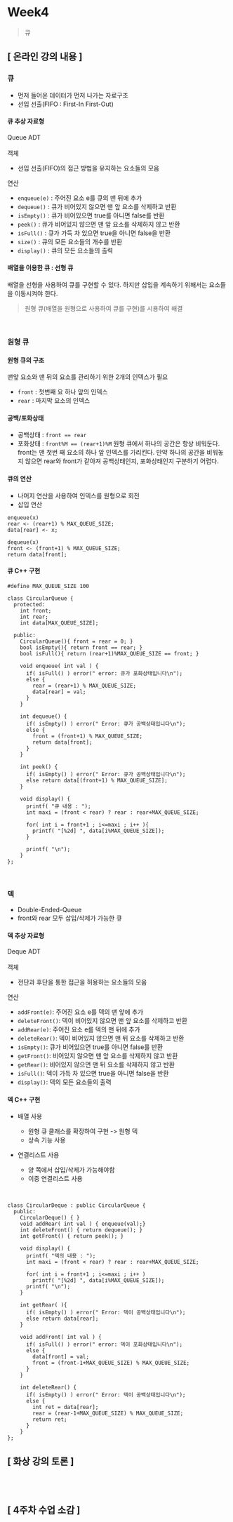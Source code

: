 # Week4
> 큐

## [ 온라인 강의 내용 ]
### 큐
+ 먼저 들어온 데이터가 먼저 나가는 자료구조
+ 선입 선출(FIFO : First-In First-Out)

#### 큐 추상 자료형
Queue ADT<br/><br/>
객체
+ 선입 선출(FIFO)의 접근 방법을 유지하는 요소들의 모음

연산
+ `enqueue(e)` : 주어진 요소 e를 큐의 맨 뒤에 추가
+ `dequeue()` : 큐가 비어있지 않으면 맨 앞 요소를 삭제하고 반환
+ `isEmpty()` : 큐가 비어있으면 true를 아니면 false를 반환
+ `peek()` : 큐가 비어있지 않으면 맨 앞 요소를 삭제하지 않고 반환
+ `isFull()` : 큐가 가득 차 있으면 true을 아니면 false을 반환
+ `size()` : 큐의 모든 요소들의 개수를 반환
+ `display()` : 큐의 모든 요소들의 출력

#### 배열을 이용한 큐 : 선형 큐
배열을 선형을 사용하여 큐를 구현할 수 있다. 하지만 삽입을 계속하기 위해서는 요소들을 이동시켜야 한다.<br/>
> 원형 큐(배열을 원형으로 사용하여 큐를 구현)를 시용하여 해결

<br/>

### 원형 큐
#### 원형 큐의 구조
맨앞 요소와 맨 뒤의 요소를 관리하기 위한 2개의 인덱스가 필요
+ `front` : 첫번째 요 하나 앞의 인덱스
+ `rear` : 마지막 요소의 인덱스

#### 공백/포화상태
+ 공백상태 : `front == rear`
+ 포화상태 : `front%M == (rear+1)%M`
원형 큐에서 하나의 공간은 항상 비워둔다. <br/>
front는 맨 첫번 째 요소의 하나 앞 인덱스를 가리킨다. 만약 하나의 공간을 비워놓지 않으면 rear와 front가 같아져 공백상태인지, 포화상태인지 구분하기 어렵다.

#### 큐의 연산
+ 나머지 연산을 사용하여 인덱스를 원형으로 회전
+ 삽입 연산
```
enqueue(x)
rear <- (rear+1) % MAX_QUEUE_SIZE;
data[rear] <- x;
```

```
dequeue(x)
front <- (front+1) % MAX_QUEUE_SIZE;
return data[front];
```

#### 큐 C++ 구현
```
#define MAX_QUEUE_SIZE 100

class CircularQueue {
  protected:
    int front; 	
    int rear; 	
    int data[MAX_QUEUE_SIZE]; 

  public:
    CircularQueue(){ front = rear = 0; }
    bool isEmpty(){ return front == rear; }
    bool isFull(){ return (rear+1)%MAX_QUEUE_SIZE == front; }

    void enqueue( int val ) { 
      if( isFull() ) error(" error: 큐가 포화상태입니다\n");
      else {
        rear = (rear+1) % MAX_QUEUE_SIZE;
        data[rear] = val;
      }
    }
    
    int dequeue() { 	
      if( isEmpty() ) error(" Error: 큐가 공백상태입니다\n");
      else {
        front = (front+1) % MAX_QUEUE_SIZE;
        return data[front];
      }
    }
    
    int peek() { 		
      if( isEmpty() ) error(" Error: 큐가 공백상태입니다\n");
      else return data[(front+1) % MAX_QUEUE_SIZE];
    }
    
    void display() { 	
      printf( "큐 내용 : ");
      int maxi = (front < rear) ? rear : rear+MAX_QUEUE_SIZE;
      
      for( int i = front+1 ; i<=maxi ; i++ ){
        printf( "[%2d] ", data[i%MAX_QUEUE_SIZE]);
      }
      
      printf( "\n");
    }
};

```

<br/>

### 덱
+ Double-Ended-Queue
+ front와 rear 모두 삽입/삭제가 가능한 큐

#### 덱 추상 자료형
Deque ADT<br/><br/>
객체
+ 전단과 후단을 통한 접근을 허용하는 요소들의 모음

연산
+ `addFront(e)`: 주어진 요소 e를 덱의 맨 앞에 추가
+ `deleteFront()`: 덱이 비어있지 않으면 맨 앞 요소를 삭제하고 반환
+ `addRear(e)`: 주어진 요소 e를 덱의 맨 뒤에 추가
+ `deleteRear()`: 덱이 비어있지 않으면 맨 뒤 요소를 삭제하고 반환
+ `isEmpty()`: 큐가 비어있으면 true를 아니면 false를 반환
+ `getFront()`: 비어있지 않으면 맨 앞 요소를 삭제하지 않고 반환
+ `getRear()`: 비어있지 않으면 맨 뒤 요소를 삭제하지 않고 반환
+ `isFull()`: 덱이 가득 차 있으면 true을 아니면 false을 반환
+ `display()`: 덱의 모든 요소들의 출력

#### 덱 C++ 구현
+ 배열 사용
  - 원형 큐 클래스를 확장하여 구현 -> 원형 덱
  - 상속 기능 사용

+ 연결리스트 사용
  - 양 쪽에서 삽입/삭제가 가능해야함
  - 이중 연결리스트 사용
<br/>

```
class CircularDeque : public CircularQueue {
  public:
    CircularDeque() { }
    void addRear( int val ) { enqueue(val);} 
    int deleteFront() { return dequeue(); } 
    int getFront() { return peek(); } 

    void display() { 	
      printf( "덱의 내용 : "); 
      int maxi = (front < rear) ? rear : rear+MAX_QUEUE_SIZE;
      
      for( int i = front+1 ; i<=maxi ; i++ )
        printf( "[%2d] ", data[i%MAX_QUEUE_SIZE]);
      printf( "\n");
    }

    int getRear( ){ 
      if( isEmpty() ) error(" Error: 덱이 공백상태입니다\n");
      else return data[rear];
    }
    
    void addFront( int val ) {
      if( isFull() ) error(" error: 덱이 포화상태입니다\n");
      else {
        data[front] = val;
        front = (front-1+MAX_QUEUE_SIZE) % MAX_QUEUE_SIZE;
      }
    }
    
    int deleteRear() {
      if( isEmpty() ) error(" Error: 덱이 공백상태입니다\n");
      else {
        int ret = data[rear];
        rear = (rear-1+MAX_QUEUE_SIZE) % MAX_QUEUE_SIZE;
        return ret;
      }
    }
};
```

## [ 화상 강의 토론 ]


<br/>
<br/>

## [ 4주차 수업 소감 ]

